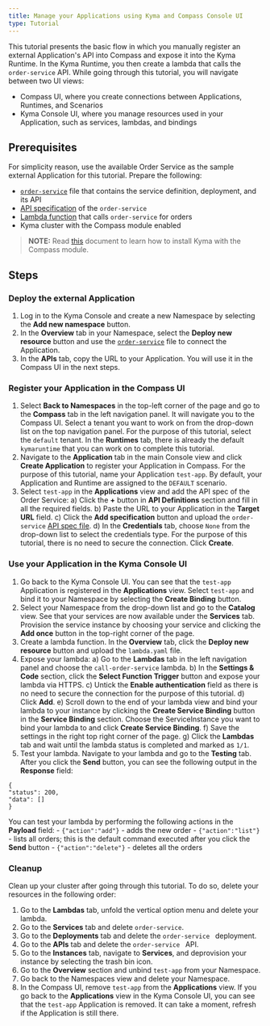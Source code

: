 ```yaml
---
title: Manage your Applications using Kyma and Compass Console UI
type: Tutorial
---
```


This tutorial presents the basic flow in which you manually register an external Application's API into Compass and expose it into the Kyma Runtime. In the Kyma Runtime, you then create a lambda that calls the `order-service` API. While going through this tutorial, you will navigate between two UI views:
- Compass UI, where you create connections between Applications, Runtimes, and Scenarios
- Kyma Console UI, where you manage resources used in your Application, such as services, lambdas, and bindings

## Prerequisites

For simplicity reason, use the available Order Service as the sample external Application for this tutorial. Prepare the following:
- [`order-service`](./assets/order-service.yaml) file that contains the service definition, deployment, and its API
- [API specification](./assets/order-service-api-spec.yaml) of the `order-service`
- [Lambda function](./assets/lambda.yaml) that calls `order-service` for orders
- Kyma cluster with the Compass module enabled

>**NOTE:** Read [this](#installation-enable-compass-in-kyma-default-kyma-installation) document to learn how to install Kyma with the Compass module.

## Steps

### Deploy the external Application

1. Log in to the Kyma Console and create a new Namespace by selecting the **Add new namespace** button.
2. In the **Overview** tab in your Namespace, select the **Deploy new resource** button and use the [`order-service`](./assets/order-service.yaml) file to connect the Application.
3. In the **APIs** tab, copy the URL to your Application. You will use it in the Compass UI in the next steps.

### Register your Application in the Compass UI

1. Select **Back to Namespaces** in the top-left corner of the page and go to the **Compass** tab in the left navigation panel. It will navigate you to the Compass UI. Select a tenant you want to work on from the drop-down list on the top navigation panel. For the purpose of this tutorial, select the `default` tenant. In the **Runtimes** tab, there is already the default `kymaruntime` that you can work on to complete this tutorial.
2. Navigate to the **Application** tab in the main Console view and click **Create Application** to register your Application in Compass. For the purpose of this tutorial, name your Application `test-app`. By default, your Application and Runtime are assigned to the `DEFAULT` scenario.
3. Select `test-app` in the **Applications** view and add the API spec of the Order Service:
  a) Click the **+** button in **API Definitions** section and fill in all the required fields.
  b) Paste the URL to your Application in the **Target URL** field.
  c) Click the **Add specification** button and upload the `order-service` [API spec file](./assets/order-service-api-spec.yaml).
  d) In the **Credentials** tab, choose `None` from the drop-down list to select the credentials type. For the purpose of this tutorial, there is no need to secure the connection. Click **Create**.

### Use your Application in the Kyma Console UI

1. Go back to the Kyma Console UI. You can see that the `test-app` Application is registered in the **Applications** view. Select `test-app` and bind it to your Namespace by selecting the  **Create Binding** button.
2. Select your Namespace from the drop-down list and go to the **Catalog** view. See that your services are now available under the **Services** tab. Provision the service instance by choosing your service and clicking the **Add once** button in the top-right corner of the page.
3. Create a lambda function. In the **Overview** tab, click the **Deploy new resource** button and upload the `lambda.yaml` file.
4. Expose your lambda:
  a) Go to the **Lambdas** tab in the left navigation panel and choose the `call-order-service` lambda.
  b) In the **Settings & Code** section, click the **Select Function Trigger** button and expose your lambda via HTTPS.
  c) Untick the **Enable authentication** field as  there is no need to secure the connection for the purpose of this tutorial.
  d) Click **Add**.
  e) Scroll down to the end of your lambda view and bind your lambda to your instance by clicking the **Create Service Binding** button in the **Service Binding** section. Choose the ServiceInstance you want to bind your lambda to and click **Create Service Binding**.
  f) Save the settings in the right top right corner of the page.
  g) Click the **Lambdas** tab and wait until the lambda status is completed and marked as `1/1`.
5. Test your lambda. Navigate to your lambda and go to the **Testing** tab. After you click the **Send** button, you can see the following output in the **Response** field:
  ```
{
  "status": 200,
  "data": []
}
  ```

  You can test your lambda by performing the following actions in the **Payload** field:
    - `{"action":"add"}` - adds the new order
    - `{"action":"list"}` - lists all orders; this is the default command executed after you click the **Send** button
    - `{"action":"delete"}` - deletes all the orders

### Cleanup

Clean up your cluster after going through this tutorial. To do so, delete your resources in the following order:
1. Go to the **Lambdas** tab, unfold the vertical option menu and delete your lambda.
2. Go to the **Services** tab and delete `order-service`.
3. Go to the **Deployments** tab and delete the `order-service ` deployment.
4. Go to the **APIs** tab and delete the `order-service ` API.
5. Go to the **Instances** tab, navigate to **Services**, and deprovision your instance by selecting the trash bin icon.
6. Go to the **Overview** section and unbind `test-app` from your Namespace.
7. Go back to the Namespaces view and delete your Namespace.
8. In the Compass UI, remove `test-app` from the **Applications** view. If you go back to the **Applications** view in the Kyma Console UI, you can see that the `test-app` Application is removed. It can take a moment, refresh if the Application is still there.
